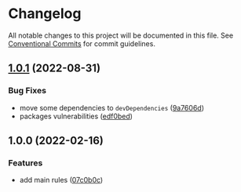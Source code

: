 # Changelog

All notable changes to this project will be documented in this file. See [Conventional Commits](https://conventionalcommits.org) for commit guidelines.

## [1.0.1](https://github.com/unsass/stylelint-config-unsass/compare/v1.0.0...v1.0.1) (2022-08-31)


### Bug Fixes

* move some dependencies to `devDependencies` ([9a7606d](https://github.com/unsass/stylelint-config-unsass/commit/9a7606dd810266af1522f30f0d944f9b1b87fcb6))
* packages vulnerabilities ([edf0bed](https://github.com/unsass/stylelint-config-unsass/commit/edf0bedd74288cf57fdf3a3593ec9d78ac7be964))

## 1.0.0 (2022-02-16)


### Features

* add main rules ([07c0b0c](https://github.com/unsass/stylelint-config-unsass/commit/07c0b0cc176c09e153a184b8c70d35ebf8ddccca))
